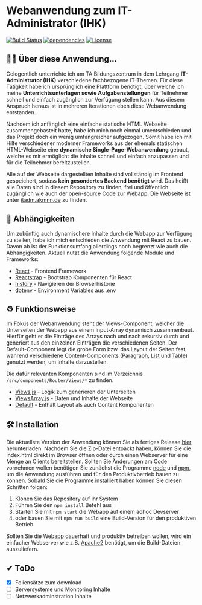 # Webanwendung zum IT-Administrator (IHK)
[![Build Status](https://travis-ci.org/redii/itadm.svg?branch=master)](https://travis-ci.org/redii/itadm)
[![dependencies](https://david-dm.org/redii/itadm.svg)](https://david-dm.org/)
[![License](https://img.shields.io/badge/License-Apache%202.0-blue.svg)](https://opensource.org/licenses/Apache-2.0)

## 👨‍🎓 Über diese Anwendung...
Gelegentlich unterrichte ich am TA Bildungszentrum in dem Lehrgang **IT-Administrator (IHK)** verschiedene fachbezogene IT-Themen. Für diese Tätigkeit habe ich ursprünglich eine Plattform benötigt, über welche ich meine **Unterrichtsunterlagen sowie Aufgabenstellungen** für Teilnehmer schnell und einfach zugänglich zur Verfügung stellen kann. Aus diesem Anspruch heraus ist in mehreren Iterationen eben diese Webanwendung entstanden.

Nachdem ich anfänglich eine einfache statische HTML Webseite zusammengebastelt hatte, habe ich mich noch einmal umentschieden und das Projekt doch ein wenig umfangreicher aufgezogen. Somit habe ich mit Hilfe verschiedener moderner Frameworks aus der ehemals statischen HTML-Webseite eine **dynamische Single-Page-Webanwendung** gebaut, welche es mir ermöglicht die Inhalte schnell und einfach anzupassen und für die Teilnehmer bereitzustellen.

Alle auf der Webseite dargestellten Inhalte sind vollständig im Frontend gespeichert, sodass **kein gesondertes Backend benötigt** wird. Das heißt alle Daten sind in diesem Repository zu finden, frei und öffentlich zugänglich wie auch der open-source Code zur Webapp. Die Webseite ist unter [itadm.akmnn.de](https://itadm.akmnn.de) zu finden.

## 🚀 Abhängigkeiten
Um zukünftig auch dynamischere Inhalte durch die Webapp zur Verfügung zu stellen, habe ich mich entschieden die Anwendung mit React zu bauen. Davon ab ist der Funktionsumfang allerdings noch begrenzt wie auch die Abhängigkeiten. Aktuell nutzt die Anwendung folgende Module und Frameworks:
- [React](https://reactjs.org/) - Frontend Framework
- [Reactstrap](https://reactstrap.github.io/) - Bootstrap Komponenten für React
- [history](https://www.npmjs.com/package/history) - Navigieren der Browserhistorie
- [dotenv](https://www.npmjs.com/package/dotenv) - Environment Variables aus .env

## ⚙ Funktionsweise
Im Fokus der Webanwendung steht der Views-Component, welcher die Unterseiten der Webapp aus einem Input-Array dynamisch zusammenbaut. Hierfür geht er die Einträge des Arrays nach und nach rekursiv durch und generiert aus den einzelnen Einträgen die verschiedenen Seiten. Der Default-Component legt die grobe Form bzw. das Layout der Seiten fest, während verschiedene Content-Components ([Paragraph](https://github.com/redii/itadm/blob/master/src/components/Router/Views/Default/Paragraph/Paragraph.js), [List](https://github.com/redii/itadm/blob/master/src/components/Router/Views/Default/List/List.js) und [Table](https://github.com/redii/itadm/blob/master/src/components/Router/Views/Default/Table/Table.js)) genutzt werden, um Inhalte darzustellen.

Die dafür relevanten Komponenten sind im Verzeichnis ```/src/components/Router/Views/*``` zu finden.
- [Views.js](https://github.com/redii/itadm/blob/master/src/components/Router/Views/Views.js) - Logik zum generieren der Unterseiten
- [ViewsArray.js](https://github.com/redii/itadm/blob/master/src/components/Router/Views/ViewsArray.js) - Daten und Inhalte der Webseite
- [Default](https://github.com/redii/itadm/tree/master/src/components/Router/Views/Default) - Enthält Layout als auch Content Komponenten

## 🛠 Installation
Die aktuellste Version der Anwendung können Sie als fertiges Release [hier]() herunterladen. Nachdem Sie die Zip-Datei entpackt haben, können Sie die index.html direkt im Browser öffnen oder durch einen Webserver für eine Menge an Clients bereitstellen. Sollten Sie Änderungen am Code vornehmen wollen benötigen Sie zunächst die Programme [node](https://nodejs.org/de/) und [npm](https://www.npmjs.com/), um die Anwendung ausführen und für den Produktivbetrieb bauen zu können. Sobald Sie die Programme installiert haben können Sie diesen Schritten folgen:

1. Klonen Sie das Repository auf ihr System
2. Führen Sie den ```npm install``` Befehl aus
3. Starten Sie mit ```npm start``` die Webapp auf einem adhoc Devserver
4. oder bauen Sie mit ```npm run build``` eine Build-Version für den produktiven Betrieb

Sollten Sie die Webapp dauerhaft und produktiv betreiben wollen, wird ein einfacher Webserver wie z.B. [Apache2](https://httpd.apache.org/) benötigt, um die Build-Dateien auszuliefern.

## ✔ ToDo
- [x] Foliensätze zum download
- [ ] Serversysteme und Monitoring Inhalte
- [ ] Netzwerkadminstration Inhalte
